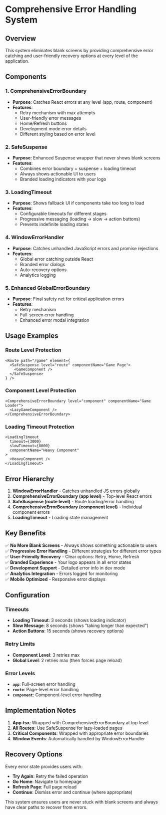 # Comprehensive Error Handling System

## Overview

This system eliminates blank screens by providing comprehensive error catching and user-friendly recovery options at every level of the application.

## Components

### 1. ComprehensiveErrorBoundary
- **Purpose**: Catches React errors at any level (app, route, component)
- **Features**: 
  - Retry mechanism with max attempts
  - User-friendly error messages
  - Home/Refresh buttons
  - Development mode error details
  - Different styling based on error level

### 2. SafeSuspense  
- **Purpose**: Enhanced Suspense wrapper that never shows blank screens
- **Features**:
  - Combines error boundary + suspense + loading timeout
  - Always shows actionable UI to users
  - Branded loading indicators with your logo

### 3. LoadingTimeout
- **Purpose**: Shows fallback UI if components take too long to load
- **Features**:
  - Configurable timeouts for different stages
  - Progressive messaging (loading → slow → action buttons)
  - Prevents indefinite loading states

### 4. WindowErrorHandler
- **Purpose**: Catches unhandled JavaScript errors and promise rejections
- **Features**:
  - Global error catching outside React
  - Branded error dialogs
  - Auto-recovery options
  - Analytics logging

### 5. Enhanced GlobalErrorBoundary
- **Purpose**: Final safety net for critical application errors
- **Features**:
  - Retry mechanism
  - Full-screen error handling
  - Enhanced error modal integration

## Usage Examples

### Route Level Protection
```tsx
<Route path="/game" element={
  <SafeSuspense level="route" componentName="Game Page">
    <GameComponent />
  </SafeSuspense>
} />
```

### Component Level Protection
```tsx
<ComprehensiveErrorBoundary level="component" componentName="Game Loader">
  <LazyGameComponent />
</ComprehensiveErrorBoundary>
```

### Loading Timeout Protection
```tsx
<LoadingTimeout 
  timeout={3000} 
  slowTimeout={8000} 
  componentName="Heavy Component"
>
  <HeavyComponent />
</LoadingTimeout>
```

## Error Hierarchy

1. **WindowErrorHandler** - Catches unhandled JS errors globally
2. **ComprehensiveErrorBoundary (app level)** - Top-level React errors
3. **SafeSuspense (route level)** - Route loading/error handling  
4. **ComprehensiveErrorBoundary (component level)** - Individual component errors
5. **LoadingTimeout** - Loading state management

## Key Benefits

✅ **No More Blank Screens** - Always shows something actionable to users  
✅ **Progressive Error Handling** - Different strategies for different error types  
✅ **User-Friendly Recovery** - Clear options: Retry, Home, Refresh  
✅ **Branded Experience** - Your logo appears in all error states  
✅ **Development Support** - Detailed error info in dev mode  
✅ **Analytics Integration** - Errors logged for monitoring  
✅ **Mobile Optimized** - Responsive error displays  

## Configuration

### Timeouts
- **Loading Timeout**: 3 seconds (shows loading indicator)
- **Slow Message**: 8 seconds (shows "taking longer than expected")
- **Action Buttons**: 15 seconds (shows recovery options)

### Retry Limits
- **Component Level**: 3 retries max
- **Global Level**: 2 retries max (then forces page reload)

### Error Levels
- **`app`**: Full-screen error handling
- **`route`**: Page-level error handling  
- **`component`**: Component-level error handling

## Implementation Notes

1. **App.tsx**: Wrapped with ComprehensiveErrorBoundary at top level
2. **All Routes**: Use SafeSuspense for lazy-loaded pages
3. **Critical Components**: Wrapped with appropriate error boundaries
4. **Window Events**: Automatically handled by WindowErrorHandler

## Recovery Options

Every error state provides users with:
- **Try Again**: Retry the failed operation
- **Go Home**: Navigate to homepage
- **Refresh Page**: Full page reload
- **Continue**: Dismiss error and continue (where appropriate)

This system ensures users are never stuck with blank screens and always have clear paths to recover from errors.